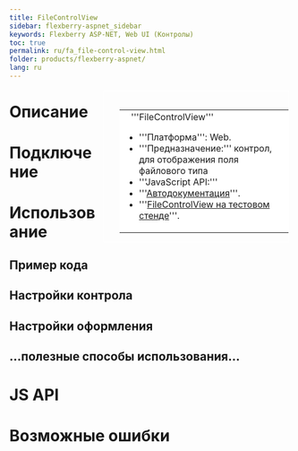 ```yaml
---
title: FileControlView
sidebar: flexberry-aspnet_sidebar
keywords: Flexberry ASP-NET, Web UI (Контролы)
toc: true
permalink: ru/fa_file-control-view.html
folder: products/flexberry-aspnet/
lang: ru
---
```


<div style="margin:5px; padding-left:28px; float:right; width:60%; outline:1px solid white;">
<br>
<table border="0" width="100%" bgcolor="#6495ED">
<tbody><tr><td bgcolor="#FFFFFF">
&nbsp;&nbsp;&nbsp;'''FileControlView'''

* '''Платформа''': Web.
* '''Предназначение:''' контрол, для отображения поля файлового типа
* '''JavaScript API:''' 
* '''[Автодокументация](http://storm:20013/class_i_c_s_soft_1_1_s_t_o_r_m_n_e_t_1_1_web_1_1_ajax_controls_1_1_file_control_view.html)'''.
* '''[FileControlView на тестовом стенде](http://ru:6158/forms/Controls/FileControlView/)'''.

</td>
</tr></tbody></table></a>
</div>

# Описание

# Подключение

# Использование

## Пример кода

## Настройки контрола

## Настройки оформления

## ...полезные способы использования...

# JS API

# Возможные ошибки
 
 